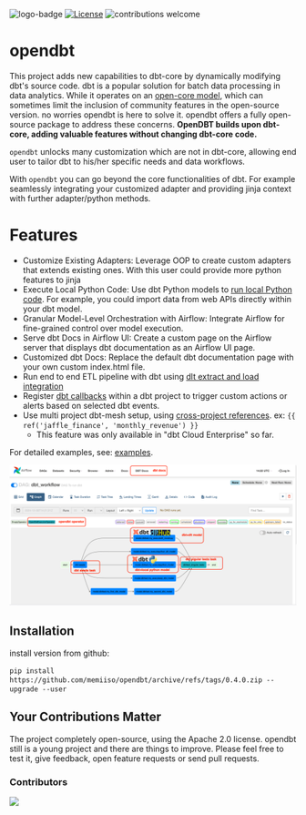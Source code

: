 ![logo-badge](https://github.com/mac-s-g/github-help-wanted/blob/master/src/images/logo-full.png?raw=true)
[![License](http://img.shields.io/:license-apache%202.0-brightgreen.svg)](http://www.apache.org/licenses/LICENSE-2.0.html)
![contributions welcome](https://img.shields.io/badge/contributions-welcome-brightgreen.svg?style=flat)

# opendbt

This project adds new capabilities to dbt-core by dynamically modifying dbt's source code.
dbt is a popular solution for batch data processing in data analytics. While it operates on
an [open-core model](https://opencoreventures.com/blog/2023-07-open-core-is-misunderstood-business-model/), which can
sometimes limit the inclusion of community features in the open-source version. no worries opendbt is here to solve it.
opendbt offers a fully open-source package to address these concerns. **OpenDBT builds upon dbt-core, adding valuable
features without changing dbt-core code.**

`opendbt` unlocks many customization which are not in dbt-core, allowing end user to tailor dbt to his/her specific
needs and data workflows.

With `opendbt` you can go beyond the core functionalities of dbt. For example seamlessly integrating your customized
adapter and providing jinja context with further adapter/python methods.

# Features

- Customize Existing Adapters: Leverage OOP to create custom adapters that extends existing ones. With this user
  could provide more python features to jinja
- Execute Local Python Code: Use dbt Python models
  to [run local Python code](https://medium.com/@ismail-simsek/make-dbt-great-again-ec34f3b661f5). For example, you
  could import data from web
  APIs directly within your dbt model.
- Granular Model-Level Orchestration with Airflow: Integrate Airflow for fine-grained control over model execution.
- Serve dbt Docs in Airflow UI: Create a custom page on the Airflow server that displays dbt documentation as an Airflow
  UI page.
- Customized dbt Docs: Replace the default dbt documentation page with your own custom index.html file.
- Run end to end ETL pipeline with dbt
  using [dlt extract and load](https://dlthub.com/) [integration](https://github.com/memiiso/opendbt/issues/40)
- Register [dbt callbacks](https://docs.getdbt.com/reference/programmatic-invocations#registering-callbacks) within a
  dbt project to trigger custom actions or alerts based on selected dbt events.
- Use multi project dbt-mesh setup,
  using [cross-project references](https://docs.getdbt.com/docs/collaborate/govern/project-dependencies#how-to-write-cross-project-ref).
  ex: `{{ ref('jaffle_finance', 'monthly_revenue') }}`
  - This feature was only available in "dbt Cloud Enterprise" so far.

For detailed examples, see: [examples](docs/EXAMPLES.md).

![opendbt-airflow-ui.png](docs/assets/opendbt-airflow-ui.png)

## Installation

install version from github:

```shell
pip install https://github.com/memiiso/opendbt/archive/refs/tags/0.4.0.zip --upgrade --user
```

## **Your Contributions Matter**

The project completely open-source, using the Apache 2.0 license.
opendbt still is a young project and there are things to improve.
Please feel free to test it, give feedback, open feature requests or send pull requests.

### Contributors

<a href="https://github.com/memiiso/opendbt/graphs/contributors">
  <img src="https://contributors-img.web.app/image?repo=memiiso/opendbt" />
</a>
